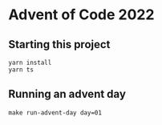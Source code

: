 # Advent of Code 2022

## Starting this project

```
yarn install
yarn ts
```

## Running an advent day

```
make run-advent-day day=01
```
